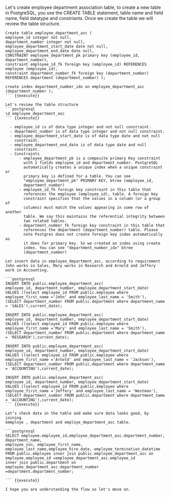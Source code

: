 
Let's create employee department association table, to create a new table in PostgreSQL, you use the CREATE TABLE statement, table name and field name, field datatype and constriants. Once we create the table we will review the table structure.

```postgresql
Create table employee_department_asc (
employee_id integer not null,
department_number integer not null,
employee_department_start_date date not null,
employee_department_end_date date null,
CONSTRAINT employee_department_pk primary key (employee_id,
department_number),
constraint employee_id_fk foreign key (employee_id) REFERENCES
employee (employee_id),
constraint department_number_fk foreign key (department_number)
REFERENCES department (department_number) );

create index department_number_idx on employee_department_asc
(department_number );
``` {{execute}}

Let's review the table structure 
```postgresql
\d employee_department_asc
``` {{execute}}

  - employee_id is of data type integer and not null constraint.
  - department_number is of data type integer and not null constraint.
  - employee_department_start_date is of data type date and not null
    constraint.
  - employee_department_end_date is of data type date and null
    constraint.
  - Constraints
      - employee_department_pk is a composite primary Key constraint
        with 2 fields employee_id and department_number. PostgreSQL
        automatically creates a unique index when a unique constraint or
        primary key is defined for a table. You can see
        "employee_department_pk" PRIMARY KEY, btree (employee_id,
        department_number)
      - employee_id_fk foreign key constraint in this table that
        references the employee (employee_id), table. A foreign key
        constraint specifies that the values in a column (or a group of
        columns) must match the values appearing in some row of another
        table. We say this maintains the referential integrity between
        two related tables.
      - department_number_fk foreign key constraint in this table that
        references the department (department_number) table. Please
        note Postgres does not create foreign key index automatically as
        it does for primary key. So we created an index using create
        index. You can see "department_number_idx" btree
        (department_number)

Let insert data in employee_department_asc, according to requirement John works in Sales, Mary works in Research and Arnold and Jeffery
work in Accounting.

```postgresql
INSERT INTO public.employee_department_asc(
employee_id, department_number, employee_department_start_date)
VALUES ((select employee_id FROM public.employee where
employee_first_name ='John' and employee_last_name = 'Smith'),
(SELECT department_number FROM public.department where department_name
= 'SALES'),current_date);

INSERT INTO public.employee_department_asc(
employee_id, department_number, employee_department_start_date)
VALUES ((select employee_id FROM public.employee where
employee_first_name ='Mary' and employee_last_name = 'Smith'),
(SELECT department_number FROM public.department where department_name
= 'RESEARCH'),current_date);

INSERT INTO public.employee_department_asc(
employee_id, department_number, employee_department_start_date)
VALUES ((select employee_id FROM public.employee where
employee_first_name ='Arnold' and employee_last_name = 'Jackson'),
(SELECT department_number FROM public.department where department_name
= 'ACCOUNTING'),current_date);

INSERT INTO public.employee_department_asc(
employee_id, department_number, employee_department_start_date)
VALUES ((select employee_id FROM public.employee where
employee_first_name ='Jeffery' and employee_last_name = 'Westman'),
(SELECT department_number FROM public.department where department_name
= 'ACCOUNTING'),current_date);
``` {{execute}}

Let’s check data in the table and make sure data looks good, by joining
emmploye , department and employe_department_asc table.

```postgresql
SELECT employee.employee_id,employee_department_asc.department_number, department_name,
employee_ssn, employee_first_name, employee_last_name,employee_hire_date, employee_termination_datetime
FROM public.employee inner join public.employee_department_asc on
employee.employee_id =employee_department_asc.employee_id
inner join public.department on employee_department_asc.department_number =department.department_number;

``` {{execute}}

I hope you are understanding the flow so let's move on.
